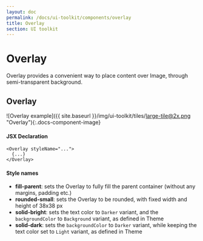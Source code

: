 ```yaml
---
layout: doc
permalink: /docs/ui-toolkit/components/overlay
title: Overlay
section: UI toolkit
---
```


# Overlay 

Overlay provides a convenient way to place content over Image, through semi-transparent background.

## Overlay
![Overlay example]({{ site.baseurl }}/img/ui-toolkit/tiles/large-tile@2x.png "Overlay"){:.docs-component-image}

#### JSX Declaration
```JSX
<Overlay styleName="...">
  {...}
</Overlay>
```
  

#### Style names

* **fill-parent**: sets the Overlay to fully fill the parent container (without any margins, padding etc.)
* **rounded-small**: sets the Overlay to be rounded, with fixed width and height of 38x38 px
* **solid-bright**: sets the text color to `Darker` variant, and the `backgroundColor` to `Background` variant, as defined in Theme
* **solid-dark**: sets the `backgroundColor` to `Darker` variant, while keeping the text color set to `Light` variant, as defined in Theme
